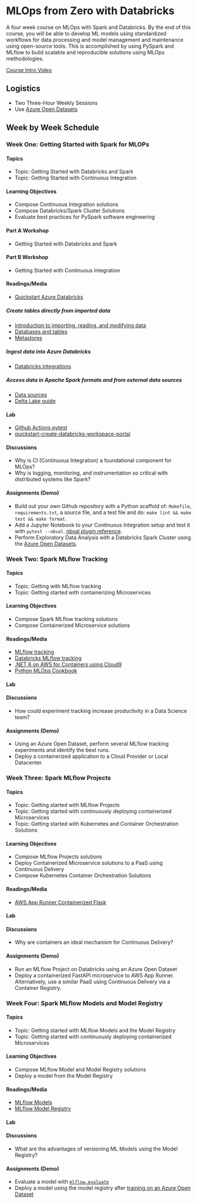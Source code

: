 # MLOps from Zero with Databricks

A four week course on MLOps with Spark and Databricks.  By the end of this course, you will be able to develop ML models using standardized workflows for data processing and model management and maintenance using open-source tools.  This is accomplished by using PySpark and MLflow to build scalable and reproducible solutions using MLOps methodologies.

[Course Intro Video](https://drive.google.com/file/d/1j-9NIFiDErluv4mgVWfgXkGiA2jK3Ndp/view?usp=sharing)

## Logistics

* Two Three-Hour Weekly Sessions
* Use [Azure Open Datasets](https://docs.microsoft.com/en-us/azure/open-datasets/dataset-catalog#AzureDatabricks)

## Week by Week Schedule

### Week One:  Getting Started with Spark for MLOPs

#### Topics

* Topic:  Getting Started with Databricks and Spark
* Topic:  Getting Started with Continuous Integration

#### Learning Objectives

*   Compose Continuous Integration solutions
*   Compose Databricks/Spark Cluster Solutions
*   Evaluate best practices for PySpark software engineering

#### Part A Workshop

* Getting Started with Databricks and Spark

#### Part B Workshop

* Getting Started with Continuous Integration

#### Readings/Media

* [Quickstart Azure Databricks](https://docs.microsoft.com/en-us/azure/databricks/scenarios/quickstart-create-databricks-workspace-portal?tabs=azure-portal)

##### Create tables directly from imported data

* [Introduction to importing, reading, and modifying data](https://docs.microsoft.com/en-us/azure/databricks/data/data)
* [Databases and tables](https://docs.microsoft.com/en-us/azure/databricks/data/tables)
* [Metastores](https://docs.microsoft.com/en-us/azure/databricks/data/metastores/)

##### Ingest data into Azure Databricks

* [Databricks integrations](https://docs.microsoft.com/en-us/azure/databricks/integrations/)

##### Access data in Apache Spark formats and from external data sources

* [Data sources](https://docs.microsoft.com/en-us/azure/databricks/data/data-sources/)
* [Delta Lake guide](https://docs.microsoft.com/en-us/azure/databricks/delta/)

#### Lab

* [Github Actions pytest](https://github.com/noahgift/github-actions-pytest)
* [quickstart-create-databricks-workspace-portal](https://docs.microsoft.com/azure/azure-databricks/quickstart-create-databricks-workspace-portal)

#### Discussions

* Why is CI (Continuous Integration) a foundational component for MLOps?
* Why is logging, monitoring, and instrumentation so critical with distributed systems like Spark?

#### Assignments (Demo)

* Build out your own Github repository with a Python scaffold of:  `Makefile`, `requirements.txt`, a source file, and a test file and do:  `make lint && make test && make format`.
* Add a Jupyter Notebook to your Continuous Integration setup and test it with `pytest --nbval`. [nbval plugin reference](https://github.com/computationalmodelling/nbval). 
* Perform Exploratory Data Analysis with a Databricks Spark Cluster using the [Azure Open Datasets](https://docs.microsoft.com/en-us/azure/open-datasets/dataset-catalog).

### Week Two:  Spark MLflow Tracking

#### Topics

* Topic:  Getting with MLflow tracking
* Topic:  Getting started with containerizing Microservices

#### Learning Objectives

*   Compose Spark MLflow tracking solutions
*   Compose Containerized Microservice solutions

#### Readings/Media

* [MLflow tracking](https://www.mlflow.org/docs/latest/tracking.html)
* [Databricks MLflow tracking](https://docs.databricks.com/applications/mlflow/tracking.html)
* [.NET 6 on AWS for Containers using Cloud9](https://github.com/noahgift/dot-net-6-aws)
* [Python MLOps Cookbook](https://github.com/noahgift/Python-MLOps-Cookbook)

#### Lab

#### Discussions

* How could experiment tracking increase productivity in a Data Science team?

#### Assignments (Demo)

* Using an Azure Open Dataset, perform several MLflow tracking experiments and identify the best runs.
* Deploy a containerized application to a Cloud Provider or Local Datacenter.

### Week Three: Spark MLflow Projects

#### Topics

* Topic: Getting started with MLflow Projects
* Topic: Getting started with continuously deploying containerized Microservices
* Topic: Getting started with Kubernetes and Container Orchestration Solutions

#### Learning Objectives

*   Compose MLflow Projects solutions
*   Deploy Containerized Microservice solutions to a PaaS using Continuous Delivery
*   Compose Kubernetes Container Orchestration Solutions

#### Readings/Media

* [AWS App Runner Containerized Flask](https://github.com/noahgift/fastapi)

#### Lab

#### Discussions

* Why are containers an ideal mechanism for Continuous Delivery?

#### Assignments (Demo)

* Run an MLflow Project on Databricks using an Azure Open Dataset
* Deploy a containerized FastAPI microservice to AWS App Runner.  Alternatively, use a similar PaaS using Continuous Delivery via a Container Registry.

### Week Four: Spark MLflow Models and Model Registry

#### Topics

* Topic: Getting started with MLflow Models and the Model Registry
* Topic: Getting started with continuously deploying containerized Microservices

#### Learning Objectives

* Compose MLflow Model and Model Registry solutions
* Deploy a model from the Model Registry

#### Readings/Media

* [MLflow Models](https://www.mlflow.org/docs/latest/models.html)
* [MLflow Model Registry](https://www.mlflow.org/docs/latest/model-registry.html)

#### Lab

#### Discussions

* What are the advantages of versioning ML Models using the Model Registry?

#### Assignments (Demo)

* Evaluate a model with [`mlflow.evaluate`](https://www.mlflow.org/docs/latest/models.html#id20)
* Deploy a model using the model registry after [training on an Azure Open Dataset](https://www.mlflow.org/docs/latest/model-registry.html#serving-an-mlflow-model-from-model-registry)
